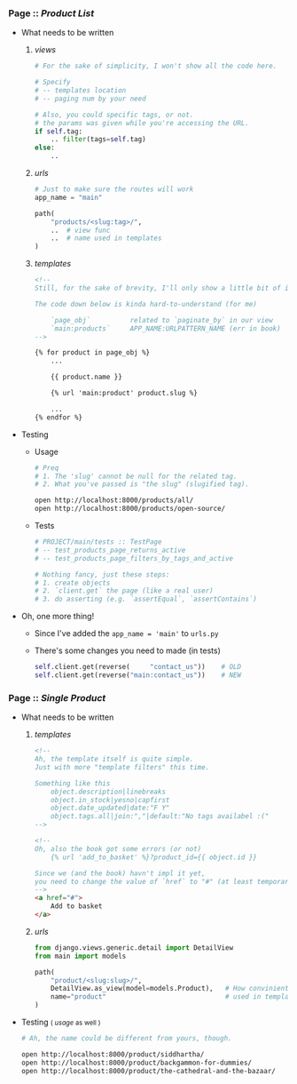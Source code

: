
### Page :: *Product List*
- What needs to be written
    1. *views*

        ```python
        # For the sake of simplicity, I won't show all the code here.

        # Specify
        # -- templates location
        # -- paging num by your need 

        # Also, you could specific tags, or not.
        # the params was given while you're accessing the URL.
        if self.tag:
            .. filter(tags=self.tag)
        else:
            .. 
        ```

    2. *urls*

        ```python
        # Just to make sure the routes will work
        app_name = "main"

        path(
            "products/<slug:tag>/",
            ..  # view func
            ..  # name used in templates
        )
        ```

    3. *templates*

        ```html
        <!-- 
        Still, for the sake of brevity, I'll only show a little bit of it.

        The code down below is kinda hard-to-understand (for me)
        
            `page_obj`          related to `paginate_by` in our view
            `main:products`     APP_NAME:URLPATTERN_NAME (err in book)
        -->

        {% for product in page_obj %}
            ...

            {{ product.name }}

            {% url 'main:product' product.slug %}

            ...
        {% endfor %}
        ```

- Testing
    - Usage

        ```bash
        # Preq
        # 1. The 'slug' cannot be null for the related tag.
        # 2. What you've passed is "the slug" (slugified tag).

        open http://localhost:8000/products/all/
        open http://localhost:8000/products/open-source/
        ```
    
    - Tests

        ```python    
        # PROJECT/main/tests :: TestPage
        # -- test_products_page_returns_active
        # -- test_products_page_filters_by_tags_and_active

        # Nothing fancy, just these steps:
        # 1. create objects
        # 2. `client.get` the page (like a real user)
        # 3. do asserting (e.g. `assertEqual`, `assertContains`)
        ```
    
- Oh, one more thing!
    - Since I've added the ```app_name = 'main'``` to ```urls.py```
    - There's some changes you need to made (in tests)

        ```python
        self.client.get(reverse(     "contact_us"))    # OLD
        self.client.get(reverse("main:contact_us"))    # NEW
        ```


### Page :: *Single Product*
- What needs to be written
    1. *templates*

        ```html
        <!-- 
        Ah, the template itself is quite simple.
        Just with more "template filters" this time.

        Something like this
            object.description|linebreaks
            object.in_stock|yesno|capfirst
            object.date_updated|date:"F Y"
            object.tags.all|join:","|default:"No tags availabel :("
        -->

        <!-- 
        Oh, also the book got some errors (or not)
            {% url 'add_to_basket' %}?product_id={{ object.id }}
        
        Since we (and the book) havn't impl it yet,
        you need to change the value of `href` to "#" (at least temporarily).
        -->
        <a href="#">
		    Add to basket
	    </a>
        ```
    
    2. *urls*

        ```python
        from django.views.generic.detail import DetailView
        from main import models

        path(
            "product/<slug:slug>/", 
            DetailView.as_view(model=models.Product),   # How convinient!
            name="product"                              # used in templates
        )
        ```

- Testing <small>( *usage* as well )</small>
    
    ```bash
    # Ah, the name could be different from yours, though.
    
    open http://localhost:8000/product/siddhartha/
    open http://localhost:8000/product/backgammon-for-dummies/
    open http://localhost:8000/product/the-cathedral-and-the-bazaar/
    ```
